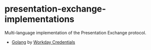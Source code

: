 # presentation-exchange-implementations
Multi-language implementation of the Presentation Exchange protocol.

- [Golang](/golang) by [Workday Credentials](https://credentials.workday.com/)